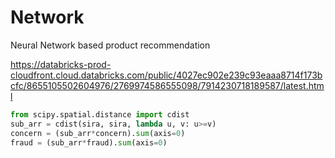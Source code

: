 # Network
 Neural Network based product recommendation
 
 https://databricks-prod-cloudfront.cloud.databricks.com/public/4027ec902e239c93eaaa8714f173bcfc/8655105502604976/2769974586555098/7914230718189587/latest.html


 ```python
 from scipy.spatial.distance import cdist
 sub_arr = cdist(sira, sira, lambda u, v: u>=v)
 concern = (sub_arr*concern).sum(axis=0)
 fraud = (sub_arr*fraud).sum(axis=0)
 ```
